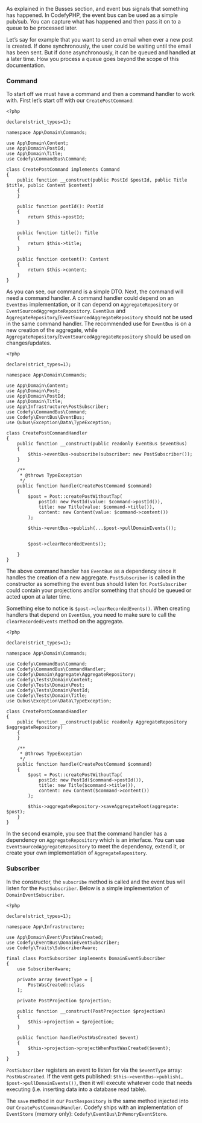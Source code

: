 As explained in the Busses section, and event bus signals that something has happened. In CodefyPHP, the event bus can 
be used as a simple pub/sub. You can capture what has happened and then pass it on to a queue to be processed later.

Let’s say for example that you want to send an email when ever a new post is created. If done synchronously, the user 
could be waiting until the email has been sent. But if done asynchronously, it can be queued and handled at a later 
time. How you process a queue goes beyond the scope of this documentation.

### Command

To start off we must have a command and then a command handler to work with. First let’s start off with our `CreatePostCommand`:

    <?php

    declare(strict_types=1);
    
    namespace App\Domain\Commands;
    
    use App\Domain\Content;
    use App\Domain\PostId;
    use App\Domain\Title;
    use Codefy\CommandBus\Command;
    
    class CreatePostCommand implements Command
    {
        public function __construct(public PostId $postId, public Title $title, public Content $content)
        {
        }
    
        public function postId(): PostId
        {
            return $this->postId;
        }
    
        public function title(): Title
        {
            return $this->title;
        }
    
        public function content(): Content
        {
            return $this->content;
        }
    }

As you can see, our command is a simple DTO. Next, the command will need a command handler. A command handler could 
depend on an `EventBus` implementation, or it can depend on `AggregateRepository` or `EventSourcedAggregateRepository`. 
`EventBus` and `AggregateRepository`/`EventSourcedAggregateRepository` should not be used in the same command handler. 
The recommended use for `EventBus` is on a new creation of the aggregate, while 
`AggregateRepository`/`EventSourcedAggregateRepository` should be used on changes/updates.

    <?php

    declare(strict_types=1);
    
    namespace App\Domain\Commands;
    
    use App\Domain\Content;
    use App\Domain\Post;
    use App\Domain\PostId;
    use App\Domain\Title;
    use App\Infrastructure\PostSubscriber;
    use Codefy\CommandBus\Command;
    use Codefy\EventBus\EventBus;
    use Qubus\Exception\Data\TypeException;
    
    class CreatePostCommandHandler
    {
        public function __construct(public readonly EventBus $eventBus) 
        {
            $this->eventBus->subscribe(subscriber: new PostSubscriber());
        }
    
        /**
         * @throws TypeException
         */
        public function handle(CreatePostCommand $command)
        {
            $post = Post::createPostWithoutTap(
                postId: new PostId(value: $command->postId()),
                title: new Title(value: $command->title()),
                content: new Content(value: $command->content())
            );
    
            $this->eventBus->publish(...$post->pullDomainEvents());
    
    
            $post->clearRecordedEvents();
    
        }
    }

The above command handler has `EventBus` as a dependency since it handles the creation of a new aggregate. 
`PostSubscriber` is called in the constructor as something the event bus should listen for. `PostSubscriber` could 
contain your projections and/or something that should be queued or acted upon at a later time.

Something else to notice is `$post->clearRecordedEvents()`. When creating handlers that depend on `EventBus`, you need 
to make sure to call the `clearRecordedEvents` method on the aggregate.

    <?php

    declare(strict_types=1);
    
    namespace App\Domain\Commands;
    
    use Codefy\CommandBus\Command;
    use Codefy\CommandBus\CommandHandler;
    use Codefy\Domain\Aggregate\AggregateRepository;
    use Codefy\Tests\Domain\Content;
    use Codefy\Tests\Domain\Post;
    use Codefy\Tests\Domain\PostId;
    use Codefy\Tests\Domain\Title;
    use Qubus\Exception\Data\TypeException;
    
    class CreatePostCommandHandler
    {
        public function __construct(public readonly AggregateRepository $aggregateRepository)
        {
        }
    
        /**
         * @throws TypeException
         */
        public function handle(CreatePostCommand $command)
        {
            $post = Post::createPostWithoutTap(
                postId: new PostId($command->postId()),
                title: new Title($command->title()),
                content: new Content($command->content())
            );
    
            $this->aggregateRepository->saveAggregateRoot(aggregate: $post);
        }
    }

In the second example, you see that the command handler has a dependency on `AggregateRepository` which is an interface. 
You can use `EventSourcedAggregateRepository` to meet the dependency, extend it, or create your own implementation of 
`AggregateRepository`.

### Subscriber

In the constructor, the `subscribe` method is called and the event bus will listen for the `PostSubscriber`. Below is a 
simple implementation of `DomainEventSubscriber`.

    <?php

    declare(strict_types=1);
    
    namespace App\Infrastructure;
    
    use App\Domain\Event\PostWasCreated;
    use Codefy\EventBus\DomainEventSubscriber;
    use Codefy\Traits\SubscriberAware;
    
    final class PostSubscriber implements DomainEventSubscriber
    {
        use SubscriberAware;
    
        private array $eventType = [
            PostWasCreated::class
        ];
    
        private PostProjection $projection;
    
        public function __construct(PostProjection $projection)
        {
            $this->projection = $projection;
        }
    
        public function handle(PostWasCreated $event)
        {
            $this->projection->projectWhenPostWasCreated($event);
        }
    }

`PostSubscriber` registers an event to listen for via the `$eventType` array: `PostWasCreated`. If the vent gets 
published: `$this->eventBus->publish(…$post->pullDomainEvents())`, then it will execute whatever code that needs 
executing (i.e. inserting data into a database read table).

The `save` method in our `PostRespository` is the same method injected into our `CreatePostCommandHandler`. Codefy 
ships with an implementation of `EventStore` (memory only): `Codefy\EventBus\InMemoryEventStore`.